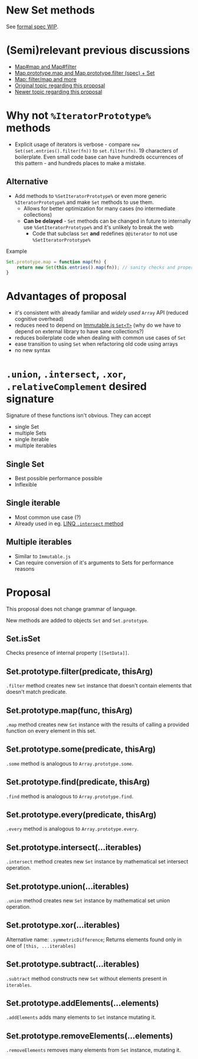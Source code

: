 # New Set methods

See [formal spec WIP](https://ginden.github.io/set-methods/).

# (Semi)relevant previous discussions

* [Map#map and Map#filter](https://github.com/tc39/ecma262/pull/13)
* [Map.prototype.map and Map.prototype.filter (spec) + Set](https://esdiscuss.org/notes/2014-11-19)
* [Map: filter/map and more](https://esdiscuss.org/topic/map-filter-map-and-more)
* [Original topic regarding this proposal](https://esdiscuss.org/topic/new-set-prototype-methods)
* [Newer topic regarding this proposal](https://esdiscuss.org/topic/new-set-methods-again)

# Why not `%IteratorPrototype%` methods

* Explicit usage of iterators is verbose - compare `new Set(set.entries().filter(fn))` to `set.filter(fn)`. 19 characters of boilerplate.
Even small code base can have hundreds occurrences of this pattern - and hundreds places to make a mistake.

## Alternative

* Add methods to `%SetIteratorPrototype%` or even more generic `%IteratorPrototype%` and make `Set` methods to use them.
    * Allows for better optimization for many cases (no intermediate collections)
    * **Can be delayed** - `Set` methods can be changed in future to internally use `%SetIteratorPrototype%` and it's unlikely to break the web
        * Code that subclass `Set` **and** redefines `@@iterator` to not use `%SetIteratorPrototype%`
    
Example

```javascript
Set.prototype.map = function map(fn) {
    return new Set(this.entries().map(fn)); // sanity checks and proper constructor usage removed for readability purposes
}
```
 

# Advantages of proposal

* it's consistent with already familiar and *widely used* `Array` API (reduced cognitive overhead)
* reduces need to depend on [Immutable.js `Set<T>`](https://facebook.github.io/immutable-js/docs/#/Set) (why do we have to depend on external library to have sane collections?)
* reduces boilerplate code when dealing with common use cases of `Set`
* ease transition to using `Set` when refactoring old code using arrays
* no new syntax

# `.union`, `.intersect`, `.xor`, `.relativeComplement` desired signature

Signature of these functions isn't obvious. They can accept
* single Set
* multiple Sets
* single iterable
* multiple iterables

## Single Set

* Best possible performance possible
* Inflexible

## Single iterable
* Most common use case (?)
* Already used in eg. [LINQ `.intersect` method](https://msdn.microsoft.com/en-us/library/bb460136(v=vs.100).aspx)

## Multiple iterables
* Similar to `Immutable.js`
* Can require conversion of it's arguments to Sets for performance reasons

# Proposal

This proposal does not change grammar of language. 

New methods are added to objects `Set` and `Set.prototype`.

## Set.isSet

Checks presence of internal property ``[[SetData]]``.

## Set.prototype.filter(predicate, thisArg)
`.filter` method creates new `Set` instance that doesn't contain elements that doesn't match predicate.

## Set.prototype.map(func, thisArg)
`.map` method creates new `Set` instance with the results of calling a provided function on every element in this set.

## Set.prototype.some(predicate, thisArg)
`.some` method is analogous to `Array.prototype.some`.

## Set.prototype.find(predicate, thisArg)
`.find` method is analogous to `Array.prototype.find`.

## Set.prototype.every(predicate, thisArg)
`.every` method is analogous to `Array.prototype.every`.

## Set.prototype.intersect(...iterables)
`.intersect` method creates new `Set` instance by mathematical set intersect operation.

## Set.prototype.union(...iterables)
`.union` method creates new `Set` instance by mathematical set union operation.

## Set.prototype.xor(...iterables)
Alternative name: `.symmetricDifference`; Returns elements found only in one of `[this, ...iterables]`

## Set.prototype.subtract(...iterables)
`.subtract` method constructs new `Set` without elements present in `iterables`.

## Set.prototype.addElements(...elements)
`.addElements` adds many elements to `Set` instance mutating it.

## Set.prototype.removeElements(...elements)
`.removeElements` removes many elements from `Set` instance, mutating it.